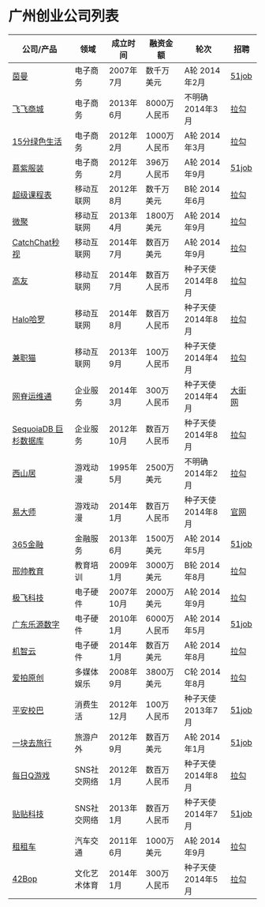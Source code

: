# 广州创业公司列表


| 公司/产品 | 领域 | 成立时间 | 融资金额 | 轮次 | 招聘 |
| ------- | --- | ------- | ------ | ---- | --- |
| [茵曼](http://itjuzi.com/company/8723) | 电子商务 | 2007年7月 | 数千万美元 | A轮 2014年2月 | [51job](http://search.51job.com/list/co,c,2407967,000000,10,1.html) |
| [飞飞商城](http://itjuzi.com/company/5443) | 电子商务 | 2013年6月 | 8000万人民币 | 不明确 2014年3月 | [拉勾](http://www.lagou.com/gongsi/4232.html) |
| [15分绿色生活](http://itjuzi.com/company/5455) | 电子商务 | 2012年2月 | 1000万人民币 | A轮 2014年3月 | [拉勾](http://www.lagou.com/gongsi/23539.html) |
| [慕紫服装](http://itjuzi.com/company/13348) | 电子商务 | 2012年2月 | 396万人民币 | A轮 2014年9月 | [51job](http://search.51job.com/list/co,c,2540028,000000,10,1.html) |
| [超级课程表](http://itjuzi.com/company/941) | 移动互联网 | 2012年8月 | 数千万美元 | B轮 2014年6月 | [拉勾](http://www.lagou.com/gongsi/1301.html) |
| [微聚](http://itjuzi.com/company/1095) | 移动互联网 | 2013年4月 | 1800万美元 | A轮 2014年9月 | [拉勾](http://www.lagou.com/gongsi/7473.html) |
| [CatchChat秒视](http://itjuzi.com/company/12383) | 移动互联网 | 2014年7月 | 数百万美元 | A轮 2014年9月 | [拉勾](http://www.lagou.com/gongsi/35084.html) |
| [高友](http://itjuzi.com/company/13484) | 移动互联网 | 2014年7月 | 数百万人民币 | 种子天使 2014年8月 | [拉勾](http://www.lagou.com/gongsi/28952.html) |
| [Halo哈罗](http://itjuzi.com/company/13487) |移动互联网 | 2014年8月 | 数百万人民币 | 种子天使 2014年8月 | [拉勾](http://www.lagou.com/gongsi/15505.html) |
| [兼职猫](http://itjuzi.com/company/4103) | 移动互联网 | 2013年9月 | 100万人民币 | 种子天使 2014年4月 | [拉勾](http://www.lagou.com/gongsi/6356.html) |
| [网脊运维通](http://itjuzi.com/company/9671) | 企业服务 | 2014年3月 | 300万人民币 | 种子天使 2014年4月 | [大街网](http://www.dajie.com/corp/4117297) |
| [SequoiaDB 巨杉数据库](http://itjuzi.com/company/6991) | 企业服务 | 2012年10月 | 数百万人民币 | 种子天使 2014年8月 | [拉勾](http://www.lagou.com/gongsi/7695.html) |
| [西山居](http://itjuzi.com/company/8833) | 游戏动漫 | 1995年5月 | 2500万美元 | 不明确 2014年2月 | [拉勾](http://www.lagou.com/gongsi/7816.html) |
| [易大师](http://itjuzi.com/company/12552) | 游戏动漫 | 2014年1月 | 数百万人民币 | 种子天使 2014年8月 | [官网](http://yidashi.cn/about.php?aid=6&catid=1) |
| [365金融](http://itjuzi.com/company/10753) | 金融服务 | 2013年6月 | 1500万美元 | A轮 2014年5月 | [51job](http://search.51job.com/list/co,c,2847998,000000,10,1.html) |
| [邢帅教育](http://itjuzi.com/company/1766) | 教育培训 | 2009年1月 | 3000万美元 | B轮 2014年8月 | [拉勾](http://www.lagou.com/gongsi/7250.html) |
| [极飞科技](http://itjuzi.com/company/13298) | 电子硬件 | 2007年10月 | 2000万美元 | A轮 2014年9月 | [拉勾](http://www.lagou.com/gongsi/20999.html) |
| [广东乐源数字](http://itjuzi.com/company/7107) | 电子硬件 | 2010年1月 | 6000万人民币 | A轮 2014年5月 | [51job](http://search.51job.com/list/co,c,2790582,000000,10,1.html) |
| [机智云](http://itjuzi.com/company/8205) | 电子硬件 | 2014年1月 | 数百万美元 | A轮 2014年8月 | [拉勾](http://www.lagou.com/gongsi/6921.html) |
| [爱拍原创](http://itjuzi.com/company/1611) | 多媒体娱乐 | 2008年9月 | 3800万美元 | C轮 2014年8月 | [拉勾](http://www.lagou.com/gongsi/112.html) |
| [平安校巴](http://itjuzi.com/company/12730) | 消费生活 | 2012年12月 | 100万人民币 | 种子天使 2013年7月 | [51job](http://search.51job.com/list/co,c,3027905,000000,10,1.html) |
| [一块去旅行](http://itjuzi.com/company/1119) | 旅游户外 | 2012年9月 | 数百万美元 | A轮 2014年1月| [51job](http://search.51job.com/list/co,c,2906059,000000,10,1.html) |
| [每日Q游戏](http://itjuzi.com/company/5712) | SNS社交网络 |2012年1月 | 数百万人民币 | 种子天使 2014年8月 | [拉勾](http://www.lagou.com/gongsi/25626.html) |
| [贴贴科技](http://itjuzi.com/company/5997) | SNS社交网络 | 2013年1月 | 数百万人民币 | 种子天使 2014年7月 | [51job](http://search.51job.com/list/co,c,3187079,000000,10,1.html) |
| [租租车](http://itjuzi.com/company/736) | 汽车交通 | 2011年6月 | 1000万美元 | A轮 2014年9月 | [拉勾](http://www.lagou.com/gongsi/14059.html) |
| [42Bop](http://itjuzi.com/company/8407) | 文化艺术体育 | 2014年1月 | 300万人民币 | 种子天使 2014年5月 | [拉勾](http://www.lagou.com/gongsi/7638.html) |
